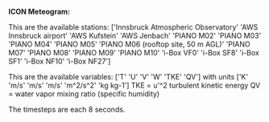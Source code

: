 **ICON Meteogram:**

This are the available stations:
['Innsbruck Atmospheric Observatory' 'AWS Innsbruck airport'
'AWS Kufstein' 'AWS Jenbach' 'PIANO M02' 'PIANO M03' 'PIANO M04'
'PIANO M05' 'PIANO M06 (rooftop site, 50 m AGL)' 'PIANO M07' 'PIANO M08'
'PIANO M09' 'PIANO M10' 'i-Box VF0' 'i-Box SF8' 'i-Box SF1' 'i-Box NF10'
'i-Box NF27']

This are the available variables:
['T' 'U' 'V' 'W' 'TKE' 'QV'] with units ['K' 'm/s' 'm/s' 'm/s' 'm^2/s^2' 'kg kg-1']
TKE = u'^2 turbulent kinetic energy 
QV = water vapor mixing ratio (specific humidity)

The timesteps are each 8 seconds.